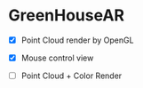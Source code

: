 # GreenHouseAR

- [x] Point Cloud render by OpenGL
- [x] Mouse control view
- [ ] Point Cloud + Color Render

